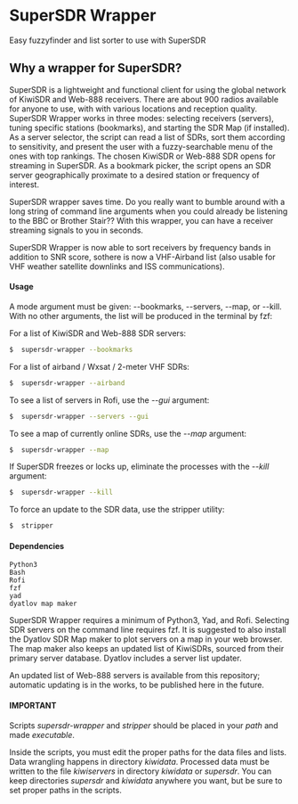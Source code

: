 # SuperSDR Wrapper

Easy fuzzyfinder and list sorter to use with SuperSDR

## Why a wrapper for SuperSDR?

SuperSDR is a lightweight and functional client for using the global network of KiwiSDR and Web-888 receivers. There are about 900 radios available for anyone to use, with with various locations and reception quality. SuperSDR Wrapper works in three modes: selecting receivers (servers), tuning specific stations (bookmarks), and starting the SDR Map (if installed). As a server selector, the script can read a list of SDRs, sort them according to sensitivity, and present the user with a fuzzy-searchable menu of the ones with top rankings. The chosen KiwiSDR or Web-888 SDR opens for streaming in SuperSDR. As a bookmark picker, the script opens an SDR server geographically proximate to a desired station or frequency of interest.

SuperSDR wrapper saves time. Do you really want to bumble around with a long string of command line arguments when you could already be listening to the BBC or Brother Stair?? With this wrapper, you can have a receiver streaming signals to you in seconds.

SuperSDR Wrapper is now able to sort receivers by frequency bands in addition to SNR score, sothere is now a VHF-Airband list (also usable for VHF weather satellite downlinks and ISS communications).

#### Usage

A mode argument must be given: --bookmarks, --servers, --map, or --kill. With no other arguments, the list will be produced in the terminal by fzf:

For a list of KiwiSDR and Web-888 SDR servers:

```bash
$  supersdr-wrapper --bookmarks
```

For a list of airband / Wxsat / 2-meter VHF SDRs:

```bash
$  supersdr-wrapper --airband
```

To see a list of servers in Rofi, use the _--gui_ argument:

```bash
$  supersdr-wrapper --servers --gui
```

To see a map of currently online SDRs, use the _--map_ argument:

```bash
$  supersdr-wrapper --map
```

If SuperSDR freezes or locks up, eliminate the processes with the _--kill_ argument:

```bash
$  supersdr-wrapper --kill
```

To force an update to the SDR data, use the stripper utility:

```bash
$  stripper
```

#### Dependencies

```
Python3
Bash
Rofi
fzf
yad
dyatlov map maker
```

SuperSDR Wrapper requires a minimum of Python3, Yad, and Rofi. Selecting SDR servers on the command line requires fzf. It is suggested to also install the Dyatlov SDR Map maker to plot servers on a map in your web browser. The map maker also keeps an updated list of KiwiSDRs, sourced from their primary server database. Dyatlov includes a server list updater.

An updated list of Web-888 servers is available from this repository; automatic updating is in the works, to be published here in the future.

#### IMPORTANT

Scripts _supersdr-wrapper_ and _stripper_ should be placed in your _path_ and made _executable_.

Inside the scripts, you must edit the proper paths for the data files and lists. Data wrangling happens in directory _kiwidata_. Processed data must be written to the file _kiwiservers_ in directory _kiwidata_ or _supersdr_. You can keep directories _supersdr_ and _kiwidata_ anywhere you want, but be sure to set proper paths in the scripts.
